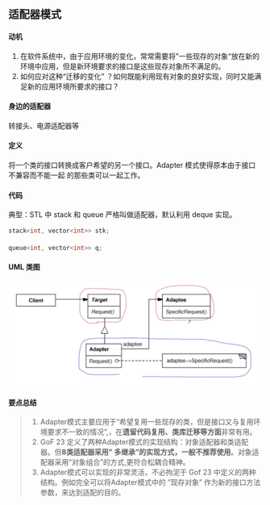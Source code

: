 ## 适配器模式

#### 动机

1. 在软件系统中，由于应用环境的变化，常常需要将”一些现存的对象“放在新的环境中应用，但是新环境要求的接口是这些现存对象所不满足的。
2. 如何应对这种“迁移的变化” ？如何既能利用现有对象的良好实现，同时又能满足新的应用环境所要求的接口？

#### 身边的适配器

转接头、电源适配器等

#### 定义

将一个类的接口转换成客户希望的另一个接口。Adapter 模式使得原本由于接口不兼容而不能一起
的那些类可以一起工作。

#### 代码

典型：STL 中 stack 和 queue 严格叫做适配器，默认利用 deque 实现。

```c++
stack<int, vector<int>> stk;

queue<int, vector<int>> q;
```



#### UML 类图

![](figure/Adapter.png)

#### 要点总结

> 1. Adapter模式主要应用于“希望复用一些现存的类，但是接口又与复用环境要求不一致的情况”,，在**遗留代码复用、类库迁移等方面**非常有用。
> 2. GoF 23 定义了两种Adapter模式的实现结构：对象适配器和类适配器。但**8类适配器采用" 多继承”的实现方式，一般不推荐使用**。对象适配器采用“对象组合”的方式,更符合松耦合精神。
> 3. Adapter模式可以实现的非常灵活，不必拘泥于 Gof 23 中定义的两种结构。例如完全可以将Adapter模式中的 ”现存对象” 作为新的接口方法参数，来达到适配的目的。

